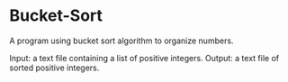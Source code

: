 # Bucket-Sort
A program using bucket sort algorithm to organize numbers. 

Input: a text file containing a list of positive integers.
Output: a text file of sorted positive integers.
